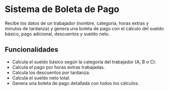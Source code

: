 # Sistema de Boleta de Pago

Recibe los datos de un trabajador (nombre, categoría, horas extras y minutos de tardanza) y genera una boleta de pago con el cálculo del sueldo básico, pago adicional, descuentos y sueldo neto.

## Funcionalidades

- Calcula el sueldo básico según la categoría del trabajador (A, B o C).
- Calcula el pago por horas extras trabajadas.
- Calcula los descuentos por tardanza.
- Calcula el sueldo neto total.
- Genera una boleta de pago detallada con todos los cálculos.
